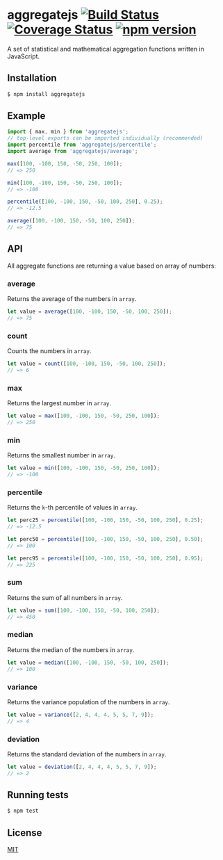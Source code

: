 # aggregatejs [![Build Status](https://travis-ci.org/yefremov/aggregatejs.svg?branch=master)](https://travis-ci.org/yefremov/aggregatejs) [![Coverage Status](https://coveralls.io/repos/github/yefremov/aggregatejs/badge.svg?branch=master)](https://coveralls.io/github/yefremov/aggregatejs?branch=master) [![npm version](https://badge.fury.io/js/aggregatejs.svg)](https://badge.fury.io/js/aggregatejs)

A set of statistical and mathematical aggregation functions written in JavaScript.

## Installation

```bash
$ npm install aggregatejs
```

## Example

```js
import { max, min } from 'aggregatejs';
// top-level exports can be imported individually (recommended)
import percentile from 'aggregatejs/percentile';
import average from 'aggregatejs/average';

max([100, -100, 150, -50, 250, 100]);
// => 250

min([100, -100, 150, -50, 250, 100]);
// => -100

percentile([100, -100, 150, -50, 100, 250], 0.25);
// => -12.5

average([100, -100, 150, -50, 100, 250]);
// => 75

```

## API

All aggregate functions are returning a value based on array of numbers:

### average

Returns the average of the numbers in `array`.

```js
let value = average([100, -100, 150, -50, 100, 250]);
// => 75
```

### count

Counts the numbers in `array`.

```js
let value = count([100, -100, 150, -50, 100, 250]);
// => 6
```

### max

Returns the largest number in `array`.

```js
let value = max([100, -100, 150, -50, 250, 100]);
// => 250
```

### min

Returns the smallest number in `array`.

```js
let value = min([100, -100, 150, -50, 250, 100]);
// => -100
```

### percentile

Returns the `k`-th percentile of values in `array`.

```js
let perc25 = percentile([100, -100, 150, -50, 100, 250], 0.25);
// => -12.5

let perc50 = percentile([100, -100, 150, -50, 100, 250], 0.50);
// => 100

let perc95 = percentile([100, -100, 150, -50, 100, 250], 0.95);
// => 225
```

### sum

Returns the sum of all numbers in `array`.

```js
let value = sum([100, -100, 150, -50, 100, 250]);
// => 450
```

### median

Returns the median of the numbers in `array`.

```js
let value = median([100, -100, 150, -50, 100, 250]);
// => 100
```

### variance

Returns the variance population of the numbers in `array`.

```js
let value = variance([2, 4, 4, 4, 5, 5, 7, 9]);
// => 4
```

### deviation

Returns the standard deviation of the numbers in `array`.

```js
let value = deviation([2, 4, 4, 4, 5, 5, 7, 9]);
// => 2
```

## Running tests

```bash
$ npm test
```

## License

[MIT](LICENSE)
